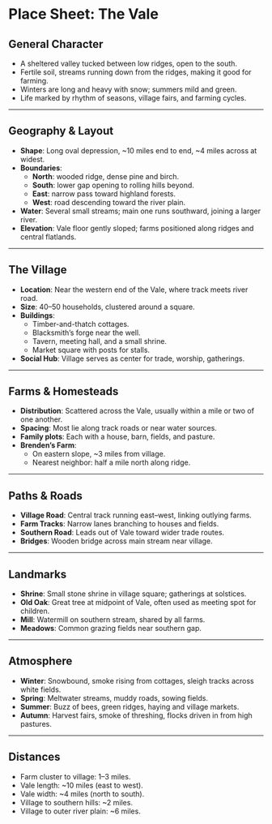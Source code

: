 # Place Sheet: The Vale

## General Character
- A sheltered valley tucked between low ridges, open to the south.  
- Fertile soil, streams running down from the ridges, making it good for farming.  
- Winters are long and heavy with snow; summers mild and green.  
- Life marked by rhythm of seasons, village fairs, and farming cycles.  

---

## Geography & Layout
- **Shape**: Long oval depression, ~10 miles end to end, ~4 miles across at widest.  
- **Boundaries**:  
  - **North**: wooded ridge, dense pine and birch.  
  - **South**: lower gap opening to rolling hills beyond.  
  - **East**: narrow pass toward highland forests.  
  - **West**: road descending toward the river plain.  
- **Water**: Several small streams; main one runs southward, joining a larger river.  
- **Elevation**: Vale floor gently sloped; farms positioned along ridges and central flatlands.  

---

## The Village
- **Location**: Near the western end of the Vale, where track meets river road.  
- **Size**: 40–50 households, clustered around a square.  
- **Buildings**:  
  - Timber-and-thatch cottages.  
  - Blacksmith’s forge near the well.  
  - Tavern, meeting hall, and a small shrine.  
  - Market square with posts for stalls.  
- **Social Hub**: Village serves as center for trade, worship, gatherings.  

---

## Farms & Homesteads
- **Distribution**: Scattered across the Vale, usually within a mile or two of one another.  
- **Spacing**: Most lie along track roads or near water sources.  
- **Family plots**: Each with a house, barn, fields, and pasture.  
- **Brenden’s Farm**:  
  - On eastern slope, ~3 miles from village.  
  - Nearest neighbor: half a mile north along ridge.  

---

## Paths & Roads
- **Village Road**: Central track running east–west, linking outlying farms.  
- **Farm Tracks**: Narrow lanes branching to houses and fields.  
- **Southern Road**: Leads out of Vale toward wider trade routes.  
- **Bridges**: Wooden bridge across main stream near village.  

---

## Landmarks
- **Shrine**: Small stone shrine in village square; gatherings at solstices.  
- **Old Oak**: Great tree at midpoint of Vale, often used as meeting spot for children.  
- **Mill**: Watermill on southern stream, shared by all farms.  
- **Meadows**: Common grazing fields near southern gap.  

---

## Atmosphere
- **Winter**: Snowbound, smoke rising from cottages, sleigh tracks across white fields.  
- **Spring**: Meltwater streams, muddy roads, sowing fields.  
- **Summer**: Buzz of bees, green ridges, haying and village markets.  
- **Autumn**: Harvest fairs, smoke of threshing, flocks driven in from high pastures.  

---

## Distances
- Farm cluster to village: 1–3 miles.  
- Vale length: ~10 miles (east to west).  
- Vale width: ~4 miles (north to south).  
- Village to southern hills: ~2 miles.  
- Village to outer river plain: ~6 miles.  

